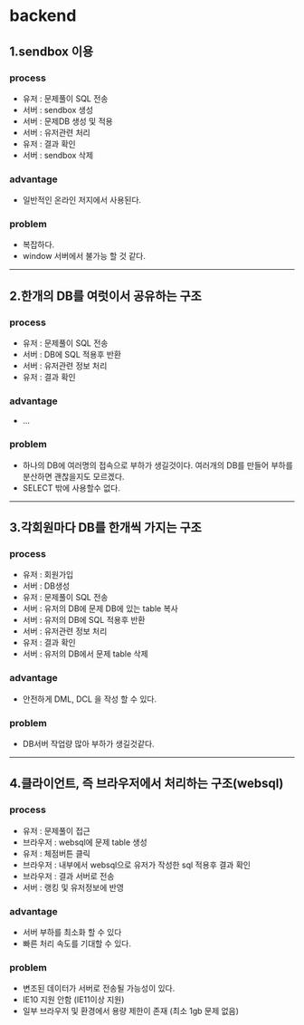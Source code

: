 # backend

## 1.sendbox 이용
### process
- 유저 : 문제풀이 SQL 전송
- 서버 : sendbox 생성
- 서버 : 문제DB 생성 및 적용
- 서버 : 유저관련 처리
- 유저 : 결과 확인
- 서버 : sendbox 삭제

### advantage
- 일반적인 온라인 저지에서 사용된다.

### problem
- 복잡하다.
- window 서버에서 불가능 할 것 같다.

---

## 2.한개의 DB를 여럿이서 공유하는 구조
### process
- 유저 : 문제풀이 SQL 전송
- 서버 : DB에 SQL 적용후 반환
- 서버 : 유저관련 정보 처리
- 유저 : 결과 확인

### advantage
- ...

### problem
- 하나의 DB에 여러명의 접속으로 부하가 생길것이다. 여러개의 DB를 만들어 부하를 분산하면 괜찮을지도 모르겠다.
- SELECT 밖에 사용할수 없다.

---

## 3.각회원마다 DB를 한개씩 가지는 구조

### process
- 유저 : 회원가입
- 서버 : DB생성
- 유저 : 문제풀이 SQL 전송
- 서버 : 유저의 DB에 문제 DB에 있는 table 복사
- 서버 : 유저의 DB에 SQL 적용후 반환
- 서버 : 유저관련 정보 처리
- 유저 : 결과 확인
- 서버 : 유저의 DB에서 문제 table 삭제

### advantage
- 안전하게 DML, DCL 을 작성 할 수 있다.

### problem
- DB서버 작업량 많아 부하가 생길것같다.

---

## 4.클라이언트, 즉 브라우저에서 처리하는 구조(websql)

### process
- 유저 : 문제풀이 접근
- 브라우저 : websql에 문제 table 생성
- 유저 : 체점버튼 클릭
- 브라우저 : 내부에서 websql으로 유저가 작성한 sql 적용후 결과 확인
- 브라우저 : 결과 서버로 전송
- 서버 : 랭킹 및 유저정보에 반영

### advantage
- 서버 부하를 최소화 할 수 있다
- 빠른 처리 속도를 기대할 수 있다.

### problem
- 변조된 데이터가 서버로 전송될 가능성이 있다.
- IE10 지원 안함 (IE11이상 지원)
- 일부 브라우저 및 환경에서 용량 제한이 존재 (최소 1gb 문제 없음)